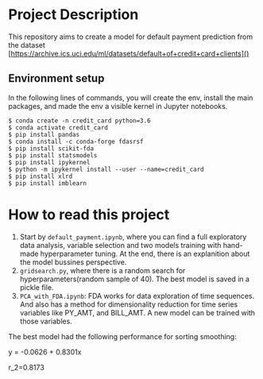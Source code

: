 # Project Description
This repository aims to create a model for default payment prediction from the dataset [https://archive.ics.uci.edu/ml/datasets/default+of+credit+card+clients]()

## Environment setup
In the following lines of commands, you will create the env, install the main packages, and made the env a visible kernel in Jupyter notebooks.
```terminal
$ conda create -n credit_card python=3.6
$ conda activate credit_card
$ pip install pandas
$ conda install -c conda-forge fdasrsf
$ pip install scikit-fda
$ pip install statsmodels
$ pip install ipykernel
$ python -m ipykernel install --user --name=credit_card
$ pip install xlrd
$ pip install imblearn
```

# How to read this project
1. Start by `default_payment.ipynb`, where you can find a full exploratory data analysis, variable selection and two models training with hand-made hyperparameter tuning. At the end, there is an explanition about the model bussines perspective.
1. `gridsearch.py`, where there is a random search for hyperparameters(random sample of 40). The best model is saved in a pickle file.
1. `PCA_with_FDA.ipynb`: FDA works for data exploration of time sequences. And also has a method for dimensionality reduction for time series variables like PY_AMT, and BILL_AMT. A new model can be trained with those variables.

The best model had the following performance for sorting smoothing:

y = -0.0626 + 0.8301x 

r_2=0.8173